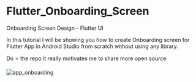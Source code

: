 # Flutter_Onboarding_Screen

Onboarding Screen Design - Flutter UI

In this tutorial I will be showing you how to create Onboarding screen for Flutter App in Android Studio from scratch without using any library.

Do ⭐ the repo it really motivates me to share more open source

![app_onboarding](https://user-images.githubusercontent.com/42013687/103825297-ab4cc000-507d-11eb-8aba-513a9447561b.png)
